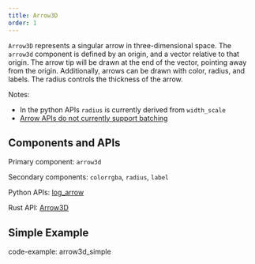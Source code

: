 ```yaml
---
title: Arrow3D
order: 1
---
```

`Arrow3D` represents a singular arrow in three-dimensional space. The `arrow3d` component is defined by an origin, and a
vector relative to that origin. The arrow tip will be drawn at the end of the vector, pointing away from the origin.
Additionally, arrows can be drawn with color, radius, and labels. The radius controls the thickness of the arrow.

Notes:
* In the python APIs `radius` is currently derived from `width_scale`
* [Arrow APIs do not currently support batching](https://github.com/rerun-io/rerun/issues/2466)

## Components and APIs
Primary component: `arrow3d`

Secondary components: `colorrgba`, `radius`, `label`

Python APIs: [log_arrow](https://ref.rerun.io/docs/python/latest/common/spatial_primitives/#rerun.log_arrow)

Rust API: [Arrow3D](https://docs.rs/rerun/latest/rerun/components/struct.Arrow3D.html)

## Simple Example

code-example: arrow3d_simple

<picture>
  <source media="(max-width: 480px)" srcset="https://static.rerun.io/arrow3d_simple/c8a8b1cbca40acdf02fb5bf264658ad66e07ca40/480w.png">
  <source media="(max-width: 768px)" srcset="https://static.rerun.io/arrow3d_simple/c8a8b1cbca40acdf02fb5bf264658ad66e07ca40/768w.png">
  <source media="(max-width: 1024px)" srcset="https://static.rerun.io/arrow3d_simple/c8a8b1cbca40acdf02fb5bf264658ad66e07ca40/1024w.png">
  <source media="(max-width: 1200px)" srcset="https://static.rerun.io/arrow3d_simple/c8a8b1cbca40acdf02fb5bf264658ad66e07ca40/1200w.png">
  <img src="https://static.rerun.io/arrow3d_simple/c8a8b1cbca40acdf02fb5bf264658ad66e07ca40/full.png" alt="">
</picture>
